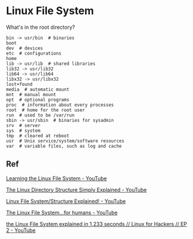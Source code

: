 # Linux File System

What's in the root directory?

```
bin -> usr/bin  # binaries
boot
dev  # devices
etc  # configurations
home
lib -> usr/lib  # shared libraries
lib32 -> usr/lib32
lib64 -> usr/lib64
libx32 -> usr/libx32
lost+found
media  # automatic mount
mnt  # manual mount
opt  # optional programs
proc  # information about every processes
root  # home for the root user
run  # used to be /var/run
sbin -> usr/sbin  # binaries for sysadmin
srv  # server
sys  # system
tmp  # cleared at reboot
usr  # Unix service/system/software resources
var  # variable files, such as log and cache
```

## Ref

[Learning the Linux File System - YouTube](https://www.youtube.com/watch?v=HIXzJ3Rz9po)

[The Linux Directory Structure Simply Explained - YouTube](https://www.youtube.com/watch?v=Avql2hfxx7c)

[Linux File System/Structure Explained! - YouTube](https://www.youtube.com/watch?v=HbgzrKJvDRw)

[The Linux File System...for humans - YouTube](https://www.youtube.com/watch?v=UFIoRLqhFpo)

[the Linux File System explained in 1,233 seconds // Linux for Hackers // EP 2 - YouTube](https://www.youtube.com/watch?v=A3G-3hp88mo)
